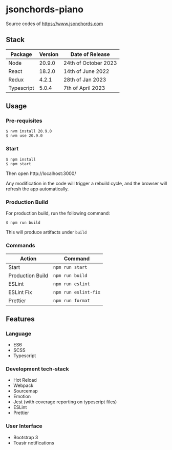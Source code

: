 # jsonchords-piano

Source codes of https://www.jsonchords.com

## Stack

| Package    | Version | Date of Release      |
| ---------- | ------- | -------------------- |
| Node       | 20.9.0  | 24th of October 2023 |
| React      | 18.2.0  | 14th of June 2022    |
| Redux      | 4.2.1   | 28th of Jan 2023     |
| Typescript | 5.0.4   | 7th of April 2023    |

## Usage

### Pre-requisites

```
$ nvm install 20.9.0
$ nvm use 20.9.0
```

### Start

```
$ npm install
$ npm start
```

Then open http://localhost:3000/

Any modification in the code will trigger a rebuild cycle, and the browser will refresh the app automatically.

### Production Build

For production build, run the following command:

```
$ npm run build
```

This will produce artifacts under `build`

### Commands

| Action                         | Command                |
| ------------------------------ | ---------------------- |
| Start                          | `npm run start`        |
| Production Build               | `npm run build`        |
| ESLint                         | `npm run eslint`       |
| ESLint Fix                     | `npm run eslint-fix`   |
| Prettier                       | `npm run format`       |

## Features

### Language

- ES6
- SCSS
- Typescript

### Development tech-stack

- Hot Reload
- Webpack
- Sourcemap
- Emotion
- Jest (with coverage reporting on typescript files)
- ESLint
- Prettier

### User Interface

- Bootstrap 3
- Toastr notifications
